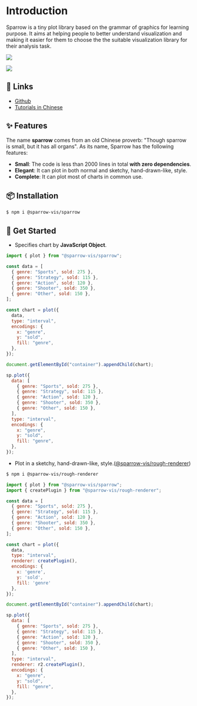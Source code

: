 # Introduction

Sparrow is a tiny plot library based on the grammar of graphics for learning purpose. It aims at helping people to better understand visualization and making it easier for them to choose the the suitable visualization library for their analysis task.

![](https://gw.alipayobjects.com/mdn/rms_38d0f7/afts/img/A*qmh5SaBGuywAAAAAAAAAAAAAARQnAQ)

![](https://gw.alipayobjects.com/mdn/rms_38d0f7/afts/img/A*romnSZgAWacAAAAAAAAAAAAAARQnAQ)

## 📎 Links

- [Github](https://github.com/sparrow-vis/sparrow)
- [Tutorials in Chinese](https://juejin.cn/book/7031893648145186824)

## ✨ Features

The name **sparrow** comes from an old Chinese proverb: "Though sparrow is small, but it has all organs". As its name, Sparrow has the following features:

- **Small**: The code is less than 2000 lines in total **with zero dependencies**.
- **Elegant**: It can plot in both normal and sketchy, hand-drawn-like, style.
- **Complete**: It can plot most of charts in common use.

## 📦 Installation

```bash
$ npm i @sparrow-vis/sparrow
```

## 🔨 Get Started

- Specifies chart by **JavaScript Object**.

```js
import { plot } from "@sparrow-vis/sparrow";

const data = [
  { genre: "Sports", sold: 275 },
  { genre: "Strategy", sold: 115 },
  { genre: "Action", sold: 120 },
  { genre: "Shooter", sold: 350 },
  { genre: "Other", sold: 150 },
];

const chart = plot({
  data,
  type: "interval",
  encodings: {
    x: "genre",
    y: "sold",
    fill: "genre",
  },
});

document.getElementById("container").appendChild(chart);
```

```js | dom "pin:false"
sp.plot({
  data: [
    { genre: "Sports", sold: 275 },
    { genre: "Strategy", sold: 115 },
    { genre: "Action", sold: 120 },
    { genre: "Shooter", sold: 350 },
    { genre: "Other", sold: 150 },
  ],
  type: "interval",
  encodings: {
    x: "genre",
    y: "sold",
    fill: "genre",
  },
});
```

- Plot in a sketchy, hand-drawn-like, style.([@sparrow-vis/rough-renderer](https://github.com/sparrow-vis/rough-renderer))

```bash
$ npm i @sparrow-vis/rough-renderer
```

```js
import { plot } from "@sparrow-vis/sparrow";
import { createPlugin } from "@sparrow-vis/rough-renderer";

const data = [
  { genre: "Sports", sold: 275 },
  { genre: "Strategy", sold: 115 },
  { genre: "Action", sold: 120 },
  { genre: "Shooter", sold: 350 },
  { genre: "Other", sold: 150 },
];

const chart = plot({
  data,
  type: "interval",
  renderer: createPlugin(),
  encodings: {
    x: 'genre',
    y: 'sold',
    fill: 'genre'
  },
});

document.getElementById("container").appendChild(chart);
```

```js | dom "pin:false"
sp.plot({
  data: [
    { genre: "Sports", sold: 275 },
    { genre: "Strategy", sold: 115 },
    { genre: "Action", sold: 120 },
    { genre: "Shooter", sold: 350 },
    { genre: "Other", sold: 150 },
  ],
  type: "interval",
  renderer: r2.createPlugin(),
  encodings: {
    x: "genre",
    y: "sold",
    fill: "genre",
  },
});
```
